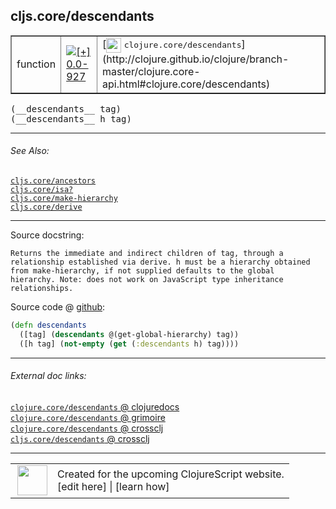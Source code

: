 ## cljs.core/descendants



 <table border="1">
<tr>
<td>function</td>
<td><a href="https://github.com/cljsinfo/cljs-api-docs/tree/0.0-927"><img valign="middle" alt="[+] 0.0-927" title="Added in 0.0-927" src="https://img.shields.io/badge/+-0.0--927-lightgrey.svg"></a> </td>
<td>
[<img height="24px" valign="middle" src="http://i.imgur.com/1GjPKvB.png"> <samp>clojure.core/descendants</samp>](http://clojure.github.io/clojure/branch-master/clojure.core-api.html#clojure.core/descendants)
</td>
</tr>
</table>


 <samp>
(__descendants__ tag)<br>
</samp>
 <samp>
(__descendants__ h tag)<br>
</samp>

---



###### See Also:

[`cljs.core/ancestors`](../cljs.core/ancestors.md)<br>
[`cljs.core/isa?`](../cljs.core/isaQMARK.md)<br>
[`cljs.core/make-hierarchy`](../cljs.core/make-hierarchy.md)<br>
[`cljs.core/derive`](../cljs.core/derive.md)<br>

---


Source docstring:

```
Returns the immediate and indirect children of tag, through a
relationship established via derive. h must be a hierarchy obtained
from make-hierarchy, if not supplied defaults to the global
hierarchy. Note: does not work on JavaScript type inheritance
relationships.
```


Source code @ [github](https://github.com/clojure/clojurescript/blob/r2067/src/cljs/cljs/core.cljs#L7307-L7314):

```clj
(defn descendants
  ([tag] (descendants @(get-global-hierarchy) tag))
  ([h tag] (not-empty (get (:descendants h) tag))))
```

<!--
Repo - tag - source tree - lines:

 <pre>
clojurescript @ r2067
└── src
    └── cljs
        └── cljs
            └── <ins>[core.cljs:7307-7314](https://github.com/clojure/clojurescript/blob/r2067/src/cljs/cljs/core.cljs#L7307-L7314)</ins>
</pre>

-->

---



###### External doc links:

[`clojure.core/descendants` @ clojuredocs](http://clojuredocs.org/clojure.core/descendants)<br>
[`clojure.core/descendants` @ grimoire](http://conj.io/store/v1/org.clojure/clojure/1.7.0-beta3/clj/clojure.core/descendants/)<br>
[`clojure.core/descendants` @ crossclj](http://crossclj.info/fun/clojure.core/descendants.html)<br>
[`cljs.core/descendants` @ crossclj](http://crossclj.info/fun/cljs.core.cljs/descendants.html)<br>

---

 <table>
<tr><td>
<img valign="middle" align="right" width="48px" src="http://i.imgur.com/Hi20huC.png">
</td><td>
Created for the upcoming ClojureScript website.<br>
[edit here] | [learn how]
</td></tr></table>

[edit here]:https://github.com/cljsinfo/cljs-api-docs/blob/master/cljsdoc/cljs.core/descendants.cljsdoc
[learn how]:https://github.com/cljsinfo/cljs-api-docs/wiki/cljsdoc-files

<!--

This information was too distracting to show to readers, but I'll leave it
commented here since it is helpful to:

- pretty-print the data used to generate this document
- and show how to retrieve that data



The API data for this symbol:

```clj
{:ns "cljs.core",
 :name "descendants",
 :signature ["[tag]" "[h tag]"],
 :history [["+" "0.0-927"]],
 :type "function",
 :related ["cljs.core/ancestors"
           "cljs.core/isa?"
           "cljs.core/make-hierarchy"
           "cljs.core/derive"],
 :full-name-encode "cljs.core/descendants",
 :source {:code "(defn descendants\n  ([tag] (descendants @(get-global-hierarchy) tag))\n  ([h tag] (not-empty (get (:descendants h) tag))))",
          :title "Source code",
          :repo "clojurescript",
          :tag "r2067",
          :filename "src/cljs/cljs/core.cljs",
          :lines [7307 7314]},
 :full-name "cljs.core/descendants",
 :clj-symbol "clojure.core/descendants",
 :docstring "Returns the immediate and indirect children of tag, through a\nrelationship established via derive. h must be a hierarchy obtained\nfrom make-hierarchy, if not supplied defaults to the global\nhierarchy. Note: does not work on JavaScript type inheritance\nrelationships."}

```

Retrieve the API data for this symbol:

```clj
;; from Clojure REPL
(require '[clojure.edn :as edn])
(-> (slurp "https://raw.githubusercontent.com/cljsinfo/cljs-api-docs/catalog/cljs-api.edn")
    (edn/read-string)
    (get-in [:symbols "cljs.core/descendants"]))
```

-->
